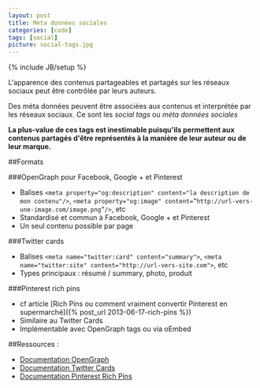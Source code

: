 ```yaml
---
layout: post
title: Meta données sociales
categories: [code]
tags: [social]
picture: social-tags.jpg
---
```

{% include JB/setup %}

L'apparence des contenus partageables et partagés sur les réseaux sociaux peut être contrôlée par leurs auteurs.

Des méta données peuvent être associées aux contenus et interprétée par les réseaux sociaux. Ce sont les _social tags_ ou _méta données sociales_

**La plus-value de ces tags est inestimable puisqu'ils permettent aux contenus partagés d'être représentés à la manière de leur auteur ou de leur marque.**

##Formats

###OpenGraph pour Facebook, Google + et Pinterest
- Balises `<meta property="og:description" content="la description de mon contenu"/>`, `<meta property="og:image" content=”http://url-vers-une-image.com/image.png”/>`, etc
- Standardisé et commun à Facebook, Google + et Pinterest
- Un seul contenu possible par page

###Twitter cards
- Balises `<meta name="twitter:card" content="summary">`, `<meta name="twitter:site" content="http://url-vers-site.com">`, etc
- Types principaux : résumé / summary, photo, produit

###Pinterest rich pins
- cf article [Rich Pins ou comment vraiment convertir Pinterest en supermarché]({% post_url 2013-06-17-rich-pins %})
- Similaire au Twitter Cards
- Implémentable avec OpenGraph tags ou via oEmbed

##Ressources :
- [Documentation OpenGraph](http://ogp.me)
- [Documentation Twitter Cards](https://dev.twitter.com/docs/cards)
- [Documentation Pinterest Rich Pins](http://business.pinterest.com/rich-pins/)